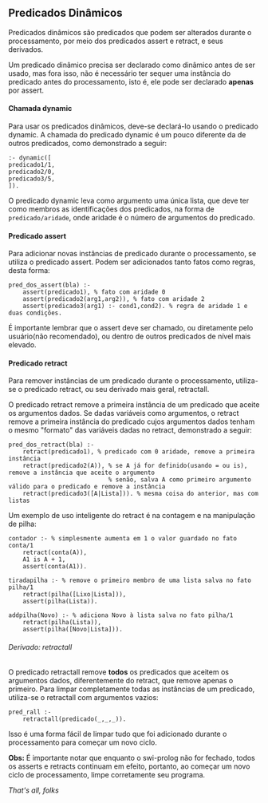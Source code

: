 ## Predicados Dinâmicos

Predicados dinâmicos são predicados que podem ser alterados durante o processamento, por meio dos predicados assert e retract, e seus derivados.

Um predicado dinâmico precisa ser declarado como dinâmico antes de ser usado, mas fora isso, não é necessário ter sequer uma instância do predicado antes do processamento, isto é, ele pode ser declarado **apenas** por assert.

#### Chamada dynamic

Para usar os predicados dinâmicos, deve-se declará-lo usando o predicado dynamic. A chamada do predicado dynamic é um pouco diferente da de outros predicados, como demonstrado a seguir:

    :- dynamic([
    predicado1/1,
    predicado2/0,
    predicado3/5,
    ]).

O predicado dynamic leva como argumento uma única lista, que deve ter como membros as identificações dos predicados, na forma de `predicado/aridade`, onde aridade é o número de argumentos do predicado.

#### Predicado assert

Para adicionar novas instâncias de predicado durante o processamento, se utiliza o predicado assert. Podem ser adicionados tanto fatos como regras, desta forma:

    pred_dos_assert(bla) :-
        assert(predicado1), % fato com aridade 0
        assert(predicado2(arg1,arg2)), % fato com aridade 2
        assert(predicado3(arg1) :- cond1,cond2). % regra de aridade 1 e duas condições.

É importante lembrar que o assert deve ser chamado, ou diretamente pelo usuário(não recomendado), ou dentro de outros predicados de nível mais elevado.

#### Predicado retract

Para remover instâncias de um predicado durante o processamento, utiliza-se o predicado retract, ou seu derivado mais geral, retractall.

O predicado retract remove a primeira instância de um predicado que aceite os argumentos dados. Se dadas variáveis como argumentos, o retract remove a primeira instância do predicado cujos argumentos dados tenham o mesmo "formato" das variáveis dadas no retract, demonstrado a seguir:

    pred_dos_retract(bla) :-
        retract(predicado1), % predicado com 0 aridade, remove a primeira instância
        retract(predicado2(A)), % se A já for definido(usando = ou is), remove a instância que aceite o argumento
                                % senão, salva A como primeiro argumento válido para o predicado e remove a instância
        retract(predicado3([A|Lista])). % mesma coisa do anterior, mas com listas

Um exemplo de uso inteligente do retract é na contagem e na manipulação de pilha:

    contador :- % simplesmente aumenta em 1 o valor guardado no fato conta/1
        retract(conta(A)),
        A1 is A + 1,
        assert(conta(A1)).

    tiradapilha :- % remove o primeiro membro de uma lista salva no fato pilha/1
        retract(pilha([Lixo|Lista])),
        assert(pilha(Lista)).

    addpilha(Novo) :- % adiciona Novo à lista salva no fato pilha/1
        retract(pilha(Lista)),
        assert(pilha([Novo|Lista])).

###### Derivado: retractall
    
O predicado retractall remove **todos** os predicados que aceitem os argumentos dados, diferentemente do retract, que remove apenas o primeiro. Para limpar completamente todas as instâncias de um predicado, utiliza-se o retractall com argumentos vazios:

    pred_rall :-
        retractall(predicado(_,_,_)).

Isso é uma forma fácil de limpar tudo que foi adicionado durante o processamento para começar um novo ciclo.

**Obs:** É importante notar que enquanto o swi-prolog não for fechado, todos os asserts e retracts continuam em efeito, portanto, ao começar um novo ciclo de processamento, limpe corretamente seu programa.







*That's all, folks*

